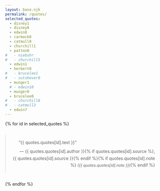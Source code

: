 ```yaml
---
layout: base.njk
permalink: /quotes/
selected_quotes:
  - disney1
  - disney0
  - edwin0
  - carmack0
  - catmull0
  - churchill1
  - patton0
#   - niebuhr
#   - churchill5
  - edwin1
  - herbert0
#   - brucelee1
#   - sutskever0
  - munger1
  # - edwin10
  - munger0
  - brucelee0
#   - churchill8
#   - catmull3
  - edwin7
---
```

<style>
    blockquote {
        max-width: 540px;
        margin: 2em auto;
        padding: 1em;
        line-height: 1.6;
        text-align: justify;
        text-indent: 2em;
    }
    blockquote footer {
        text-align: right;
        margin-top: 0.5em;
    }
    @media (max-width: 540px) {
        blockquote {
            margin: 1em;
            padding: 0.8em;
        }
    }
</style>

{% for id in selected_quotes %}
<blockquote>
    &ldquo;{{ quotes.quotes[id].text }}&rdquo;
    <footer>— {{ quotes.quotes[id].author }}{% if quotes.quotes[id].source %}, {{ quotes.quotes[id].source }}{% endif %}{% if quotes.quotes[id].note %} <span style="font-style: italic; font-size: 0.9em;">({{ quotes.quotes[id].note }})</span>{% endif %}</footer>
</blockquote>
{% endfor %}